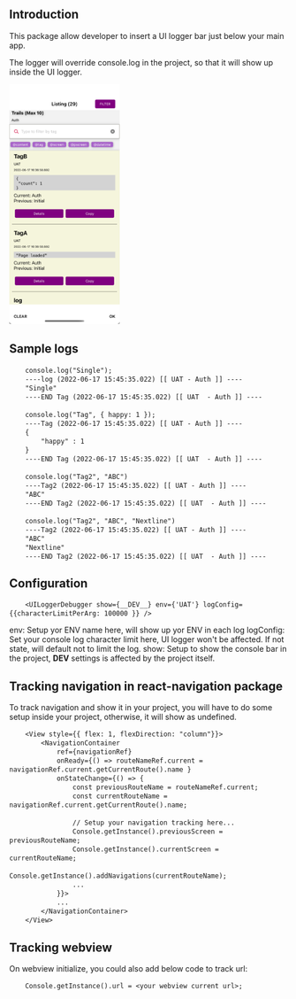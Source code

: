 ## Introduction

This package allow developer to insert a UI logger bar just below your main app. 

The logger will override console.log in the project, so that it will show up inside the UI logger.

<img src="photo-sample.png" alt="UI Logger" width="200"/>

## Sample logs

        console.log("Single");
        ----log (2022-06-17 15:45:35.022) [[ UAT - Auth ]] ----
        "Single"
        ----END Tag (2022-06-17 15:45:35.022) [[ UAT  - Auth ]] ----

        console.log("Tag", { happy: 1 });
        ----Tag (2022-06-17 15:45:35.022) [[ UAT - Auth ]] ----
        { 
            "happy" : 1
        }
        ----END Tag (2022-06-17 15:45:35.022) [[ UAT  - Auth ]] ----

        console.log("Tag2", "ABC")
        ----Tag2 (2022-06-17 15:45:35.022) [[ UAT - Auth ]] ----
        "ABC"
        ----END Tag2 (2022-06-17 15:45:35.022) [[ UAT  - Auth ]] ----

        console.log("Tag2", "ABC", "Nextline")
        ----Tag2 (2022-06-17 15:45:35.022) [[ UAT - Auth ]] ----
        "ABC"
        "Nextline"
        ----END Tag2 (2022-06-17 15:45:35.022) [[ UAT  - Auth ]] ----



## Configuration

        <UILoggerDebugger show={__DEV__} env={'UAT'} logConfig={{characterLimitPerArg: 100000 }} />

env: Setup yor ENV name here, will show up yor ENV in each log
logConfig: Set your console log character limit here, UI logger won't be affected. If not state, will default not to limit the log.
show: Setup to show the console bar in the project, __DEV__ settings is affected by the project itself.



## Tracking navigation in react-navigation package

To track navigation and show it in your project, you will have to do some setup inside your project, otherwise, it will show as undefined.

        <View style={{ flex: 1, flexDirection: "column"}}>
            <NavigationContainer
                ref={navigationRef}
                onReady={() => routeNameRef.current = navigationRef.current.getCurrentRoute().name }
                onStateChange={() => {
                    const previousRouteName = routeNameRef.current;
                    const currentRouteName = navigationRef.current.getCurrentRoute().name;
                    
                    // Setup your navigation tracking here...
                    Console.getInstance().previousScreen = previousRouteName;
                    Console.getInstance().currentScreen = currentRouteName;
                    Console.getInstance().addNavigations(currentRouteName);
                    ...
                }}>
                ...
            </NavigationContainer>
        </View>



## Tracking webview

On webview initialize, you could also add below code to track url:

        Console.getInstance().url = <your webview current url>;

    

